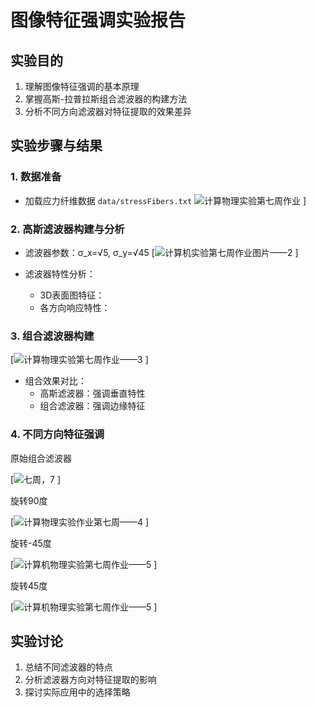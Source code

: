 # 图像特征强调实验报告

## 实验目的
1. 理解图像特征强调的基本原理
2. 掌握高斯-拉普拉斯组合滤波器的构建方法
3. 分析不同方向滤波器对特征提取的效果差异
## 实验步骤与结果
### 1. 数据准备
- 加载应力纤维数据 `data/stressFibers.txt`
![计算物理实验第七周作业](https://github.com/user-attachments/assets/27776b83-1c3a-4224-8cc0-3adef44448e0)
]
 
### 2. 高斯滤波器构建与分析
- 滤波器参数：σ_x=√5, σ_y=√45
[![计算机实验第七周作业图片——2](https://github.com/user-attachments/assets/7360aa8a-5e31-40f9-9c3d-0779aa0f6f6b)
]

- 滤波器特性分析：
  - 3D表面图特征：
  - 各方向响应特性：
### 3. 组合滤波器构建
[![计算物理实验第七周作业——3](https://github.com/user-attachments/assets/672ec714-04ef-42a2-8c24-a8dd7a3db066)
]
- 组合效果对比：
  - 高斯滤波器：强调垂直特性
  - 组合滤波器：强调边缘特征

### 4. 不同方向特征强调 

原始组合滤波器

[![七周，7](https://github.com/user-attachments/assets/2e43bacb-2052-4ed3-895b-9b7be6381b3d)
]

旋转90度

[![计算物理实验作业第七周——4](https://github.com/user-attachments/assets/9f17b230-598c-4ec0-8802-935b260683bd)
]

旋转-45度

[![计算机物理实验第七周作业——5](https://github.com/user-attachments/assets/238e27c2-4e4c-4c72-b4e0-1aba5de483ae)
]

旋转45度

[![计算机物理实验第七周作业——5](https://github.com/user-attachments/assets/29318ddd-462f-4758-a1b2-68cb10e8990e)
]

## 实验讨论
1. 总结不同滤波器的特点
2. 分析滤波器方向对特征提取的影响
3. 探讨实际应用中的选择策略
